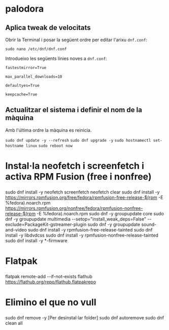 # palodora

## Aplica tweak de velocitats

Obrir la Terminal i posar la següent ordre per editar l'arixu `dnf.conf`:

`sudo nano /etc/dnf/dnf.conf`

Introdueixo les següents línies noves a `dnf.conf`:

`fastestmirror=True`

`max_parallel_downloads=10`

`defaultyes=True`

`keepcache=True`

## Actualitzar el sistema i definir el nom de la màquina

Amb l'última ordre la màquina es reinicia.

`sudo dnf update -y --refresh`
`sudo dnf upgrade -y`
`sudo hostnamectl set-hostname linux`
`sudo reboot now`

###
# Instal·la neofetch i screenfetch i activa RPM Fusion (free i nonfree)
###

sudo dnf install -y neofetch screenfetch
neofetch
clear
sudo dnf install -y https://mirrors.rpmfusion.org/free/fedora/rpmfusion-free-release-$(rpm -E %fedora).noarch.rpm https://mirrors.rpmfusion.org/nonfree/fedora/rpmfusion-nonfree-release-$(rpm -E %fedora).noarch.rpm
sudo dnf -y groupupdate core
sudo dnf -y groupupdate multimedia --setop="install_weak_deps=False" --exclude=PackageKit-gstreamer-plugin
sudo dnf -y groupupdate sound-and-video
sudo dnf install -y rpmfusion-free-release-tainted
sudo dnf install -y libdvdcss
sudo dnf install -y rpmfusion-nonfree-release-tainted
sudo dnf install -y \*-firmware

###
# Flatpak
###

flatpak remote-add --if-not-exists flathub https://flathub.org/repo/flathub.flatpakrepo

###
# Elimino el que no vull
###

sudo dnf remove -y [Per desinstal·lar folder]
sudo dnf autoremove
sudo dnf clean all
